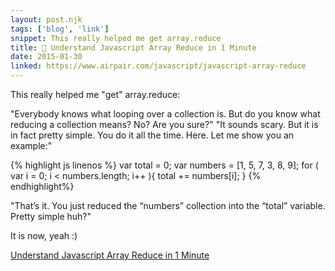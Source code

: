 ```yaml
---
layout: post.njk
tags: ['blog', 'link']
snippet: This really helped me get array.reduce
title: 🔗 Understand Javascript Array Reduce in 1 Minute
date: 2015-01-30
linked: https://www.airpair.com/javascript/javascript-array-reduce
---
```


This really helped me "get" array.reduce: 

"Everybody knows what looping over a collection is. But do you know what reducing a collection means? No? Are you sure?"
"It sounds scary. But it is in fact pretty simple. You do it all the time. Here. Let me show you an example:"

{% highlight js linenos %}
var total = 0;
var numbers = [1, 5, 7, 3, 8, 9];
for ( var i = 0; i < numbers.length; i++ ){
   total += numbers[i];
}
{% endhighlight%}

"That’s it. You just reduced the “numbers” collection into the “total” variable. Pretty simple huh?"

It is now, yeah :)

[Understand Javascript Array Reduce in 1 Minute](https://www.airpair.com/javascript/javascript-array-reduce)
